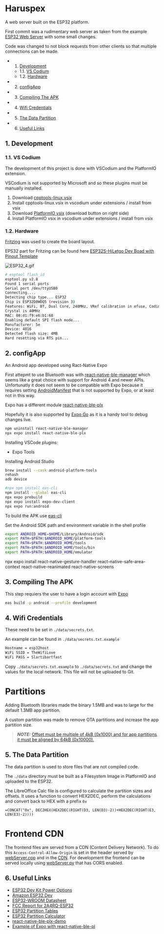 # Haruspex 
A web server built on the ESP32 platform.

First commit was a rudimentary web server as taken from the example [ESP32 Web Server](https://randomnerdtutorials.com/esp32-web-server-arduino-ide/)
with some small changes.

Code was changed to not block requests from other clients so that multiple connections can be made.

<!-- vscode-markdown-toc -->
* 1. [Development](#Development)
	* 1.1. [VS Codium](#VSCodium)
	* 1.2. [Hardware](#Hardware)
* 2. [configApp](#configApp)
* 3. [Compiling The APK](#CompilingTheAPK)
* 4. [Wifi Credentials](#WifiCredentials)
* 5. [The Data Partition](#TheDataPartition)
* 6. [Useful Links](#UsefulLinks)

<!-- vscode-markdown-toc-config
	numbering=true
	autoSave=true
	/vscode-markdown-toc-config -->
<!-- /vscode-markdown-toc -->


##  1. <a name='Development'></a>Development
###  1.1. <a name='VSCodium'></a>VS Codium
The development of this project is done with VSCodium and the PlatformIO extension.

VSCodium is not supported by Microsoft and so these plugins must be manually installed.
1. Download [cpptools-linux.vsix](https://github.com/microsoft/vscode-cpptools/releases/download/1.3.1/cpptools-linux.vsix)
2. Install cpptools-linux.vsix in vscodium under extensions / install from vsix
3. Download [PlatformIO vsix](https://marketplace.visualstudio.com/items?itemName=platformio.platformio-ide) (download button on right side)
4. Install PlatformIO vsix in vscodium under extensions / install from vsix

###  1.2. <a name='Hardware'></a>Hardware
[Fritzing](https://fritzing.org/) was used to create the board layout.

EPS32 part for Fritzing can be found here [ESP32S-HiLetgo Dev Boad with Pinout Template](https://forum.fritzing.org/t/esp32s-hiletgo-dev-boad-with-pinout-template/5357?u=steelgoose)

![ESP32_4.gif](https://silicontao.com/api/files/getFile/marquis/a4b531f19abc24e166fa17bd657dd1408142f0c3)

```bash
# esptool flash_id
esptool.py v2.8
Found 1 serial ports
Serial port /dev/ttyUSB0
Connecting....
Detecting chip type... ESP32
Chip is ESP32D0WDQ5 (revision 3)
Features: WiFi, BT, Dual Core, 240MHz, VRef calibration in efuse, Coding Scheme None
Crystal is 40MHz
MAC: 08:d1:f9:e6:b1:68
Enabling default SPI flash mode...
Manufacturer: 5e
Device: 4016
Detected flash size: 4MB
Hard resetting via RTS pin...
```

##  2. <a name='configApp'></a>configApp
An Android app developed using Ract-Native Expo

First attepmt to use Bluetooth was with [react-native-ble-manager](https://www.npmjs.com/package/react-native-ble-manager) which seems like a great choice with support for Android 4 and newer APIs. 
Unfortunatly it does not seem to be compatible with Expo because it requires setting [AndroidManifest](https://github.com/innoveit/react-native-ble-manager/blob/master/example/plugins/withBLEAndroidManifest.js) that is not supported by Expo, or at least not in this way.

Expo has a different module [react-native-ble-plx](https://expo.dev/blog/how-to-build-a-bluetooth-low-energy-powered-expo-app)

Hopefully it is also supported by [Expo Go](https://expo.dev/go) as it is a handy tool to debug changes live.

```bash
npm uninstall react-native-ble-manager
npx expo install react-native-ble-plx
```

Installing VSCode plugins:
 - Expo Tools

Installing Android Studio
```bash
brew install --cask android-platform-tools
rehash
adb device
```

```bash
#npx npm install eas-cli
npm install --global eas-cli
npx expo prebuild
npx expo install expo-dev-client
npx expo run:android
```

To build the APK use [eas-cli](https://www.npmjs.com/package/eas-cli)

Set the Android SDK path and environment variable in the shell profile
```bash
export ANDROID_HOME=$HOME/Library/Android/sdk
export PATH=$PATH:$ANDROID_HOME/platform-tools
export PATH=$PATH:$ANDROID_HOME/tools
export PATH=$PATH:$ANDROID_HOME/tools/bin
export PATH=$PATH:$ANDROID_HOME/emulator
```

npx expo install react-native-gesture-handler react-native-safe-area-context react-native-reanimated react-native-screens

##  3. <a name='CompilingTheAPK'></a>Compiling The APK
This step requiers the user to have a login account with [Expo](https://expo.dev)

```bash
eas build -p android --profile development
```

##  4. <a name='WifiCredentials'></a>Wifi Credentials
These need to be set in ``./data/secrets.txt``.

An example can be found in ``./data/secrets.txt.example``
```txt
Hostname = esp32host
WiFi SSID = TheWifiLove
WiFi PASS = Slartibartfast
```

Copy ``./data/secrets.txt.example`` to ``./data/secrets.txt`` and change the values for the local network. This file will not be uploaded to Git.

# Partitions
Adding Bluetooth libraries made the binary 1.5MB and was to large for the default 1.3MB app partition.

A custom partition was made to remove OTA partitions and increase the app partition size.

> **_NOTE:_** [Offset must be multiple of 4kB (0x1000) and for app partitions it must be aligned by 64kB (0x10000).](https://developer.espressif.com/blog/how-to-use-custom-partition-tables-on-esp32/)

##  5. <a name='TheDataPartition'></a>The Data Partition
The data partition is used to store files that are not compiled code.

The ``./data`` directory must be built as a Filesystem Image in PlatformIO and uploaded to the ESP32.

The LibreOffice Calc file is configured to calculate the partition sizes and offsets. It uses a function to convert HEX2DEC, perform the calculations and convert back to HEX with a prefix ``0x``

```
=CONCAT("0x", DEC2HEX(HEX2DEC(RIGHT(D3, LEN(D3)-2))+HEX2DEC(RIGHT(E3, LEN(E3)-2))))
```

# Frontend CDN
The frontend files are served from a CDN (Content Delivery Network).
To do this ``Access-Control-Allow-Origin`` is set in the header served by [webServer.cpp](./src/webServer.cpp)
and in the [CDN](https://haruspex.SiliconTao.com/).
For development the frontend can be served locally using [webServer.py](./frontend/webServer.py) that has CORS enabled.

##  6. <a name='UsefulLinks'></a>Useful Links
- [ESP32 Dev Kit Power Options](https://techexplorations.com/guides/esp32/begin/power/)
- [Amazon ESP32 Dev](https://www.amazon.ca/gp/product/B07QCP2451/ref=ppx_yo_dt_b_search_asin_title?ie=UTF8&th=1)
- [ESP32-WROOM Datasheet](https://www.espressif.com/sites/default/files/documentation/esp32-wroom-32_datasheet_en.pdf)
- [FCC Report for 2A4RQ-ESP32](https://fcc.report/FCC-ID/2A4RQ-ESP32)
- [ESP32 Partition Tables](https://docs.espressif.com/projects/esp-idf/en/stable/esp32/api-guides/partition-tables.html)
- [ESP32 Partition Calculator](https://esp32.jgarrettcorbin.com/)
- [react-native-ble-plx-demo](https://github.com/priyanka-Sadh/react-native-ble-plx-demo)
- [Example of Expo with react-native-ble-pl](https://blog.theodo.com/2023/07/ble-integration-for-rn-apps/)